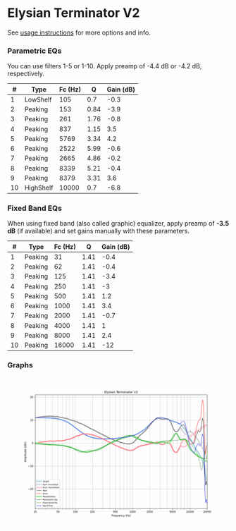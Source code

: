 # Elysian Terminator V2
See [usage instructions](https://github.com/jaakkopasanen/AutoEq#usage) for more options and info.

### Parametric EQs
You can use filters 1-5 or 1-10. Apply preamp of -4.4 dB or -4.2 dB, respectively.

|   # | Type      |   Fc (Hz) |    Q |   Gain (dB) |
|-----|-----------|-----------|------|-------------|
|   1 | LowShelf  |       105 | 0.7  |        -0.3 |
|   2 | Peaking   |       153 | 0.84 |        -3.9 |
|   3 | Peaking   |       261 | 1.76 |        -0.8 |
|   4 | Peaking   |       837 | 1.15 |         3.5 |
|   5 | Peaking   |      5769 | 3.34 |         4.2 |
|   6 | Peaking   |      2522 | 5.99 |        -0.6 |
|   7 | Peaking   |      2665 | 4.86 |        -0.2 |
|   8 | Peaking   |      8339 | 5.21 |        -0.4 |
|   9 | Peaking   |      8379 | 3.31 |         3.6 |
|  10 | HighShelf |     10000 | 0.7  |        -6.8 |

### Fixed Band EQs
When using fixed band (also called graphic) equalizer, apply preamp of **-3.5 dB** (if available) and set gains manually with these parameters.

|   # | Type    |   Fc (Hz) |    Q |   Gain (dB) |
|-----|---------|-----------|------|-------------|
|   1 | Peaking |        31 | 1.41 |        -0.4 |
|   2 | Peaking |        62 | 1.41 |        -0.4 |
|   3 | Peaking |       125 | 1.41 |        -3.4 |
|   4 | Peaking |       250 | 1.41 |        -3   |
|   5 | Peaking |       500 | 1.41 |         1.2 |
|   6 | Peaking |      1000 | 1.41 |         3.4 |
|   7 | Peaking |      2000 | 1.41 |        -0.7 |
|   8 | Peaking |      4000 | 1.41 |         1   |
|   9 | Peaking |      8000 | 1.41 |         2.4 |
|  10 | Peaking |     16000 | 1.41 |       -12   |

### Graphs
![](./Elysian%20Terminator%20V2.png)
